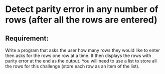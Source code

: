 # Detect parity error in any number of rows (after all the rows are entered)

## Requirement:

Write a program that asks the user how many rows they would like to enter then asks for the rows one row at a time. It then displays the rows with parity error at the end as the output. You will need to use a list to store all the rows for this challenge (store each row as an item of the list).
